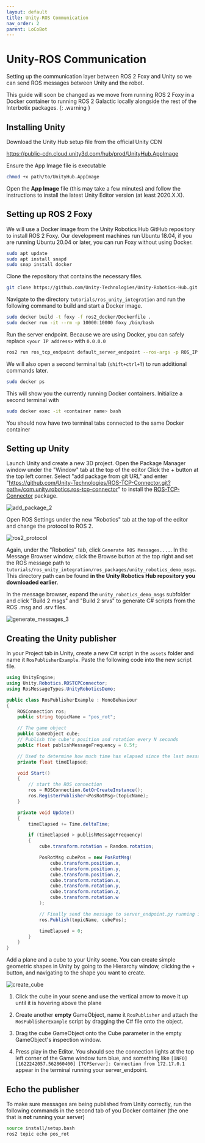 ```yaml
---
layout: default
title: Unity-ROS Communication
nav_order: 2
parent: LoCoBot
---
```


# Unity-ROS Communication

Setting up the communication layer between ROS 2 Foxy and Unity so we can send ROS messages between Unity and the robot.

This guide will soon be changed as we move from running ROS 2 Foxy in a Docker container to running ROS 2 Galactic locally alongside the rest of the Interbotix packages.
{: .warning }

## Installing Unity

Download the Unity Hub setup file from the official Unity CDN

https://public-cdn.cloud.unity3d.com/hub/prod/UnityHub.AppImage

Ensure the App Image file is executable

```bash
chmod +x path/to/UnityHub.AppImage
```

Open the **App Image** file (this may take a few minutes) and follow the instructions to install the latest Unity Editor version (at least 2020.X.X).

## Setting up ROS 2 Foxy

We will use a Docker image from the Unity Robotics Hub GitHub repository to install ROS 2 Foxy. Our development machines run Ubuntu 18.04, if you are running Ubuntu 20.04 or later, you can run Foxy without using Docker.

```bash
sudo apt update
sudo apt install snapd
sudo snap install docker
```

Clone the repository that contains the necessary files.

```bash
git clone https://github.com/Unity-Technologies/Unity-Robotics-Hub.git
```

Navigate to the directory `tutorials/ros_unity_integration` and run the following command to build and start a Docker image.

```bash
sudo docker build -t foxy -f ros2_docker/Dockerfile .
sudo docker run -it --rm -p 10000:10000 foxy /bin/bash
```

Run the server endpoint. Because we are using Docker, you can safely replace `<your IP address>` with `0.0.0.0`

```bash
ros2 run ros_tcp_endpoint default_server_endpoint --ros-args -p ROS_IP:=<your IP address>
```

We will also open a second terminal tab (`shift+ctrl+T`) to run additional commands later.

```bash
sudo docker ps
```

This will show you the currently running Docker containers. Initialize a second terminal with

```bash
sudo docker exec -it <container name> bash
```

You should now have two terminal tabs connected to the same Docker container

## Setting up Unity

Launch Unity and create a new 3D project.
Open the Package Manager window under the "Window" tab at the top of the editor
Click the + button at the top left corner. Select "add package from git URL" and enter "https://github.com/Unity-Technologies/ROS-TCP-Connector.git?path=/com.unity.robotics.ros-tcp-connector" to install the [ROS-TCP-Connector](https://github.com/Unity-Technologies/ROS-TCP-Connector) package.

![add_package_2](https://github.com/Kickblip/ROS-NGC/assets/54160850/4e220f5b-f7df-4e88-a074-c31b8c3b533a)

Open ROS Settings under the new "Robotics" tab at the top of the editor and change the protocol to ROS 2.

![ros2_protocol](https://github.com/Kickblip/ROS-NGC/assets/54160850/a83d3850-b9a6-407c-b819-227e4be04b93)

Again, under the "Robotics" tab, click `Generate ROS Messages....`. In the Message Browser window, click the Browse button at the top right and set the ROS message path to `tutorials/ros_unity_integration/ros_packages/unity_robotics_demo_msgs`. This directory path can be found **in the Unity Robotics Hub repository you downloaded earlier**.

In the message browser, expand the `unity_robotics_demo_msgs` subfolder and click "Build 2 msgs" and "Build 2 srvs" to generate C# scripts from the ROS .msg and .srv files.

![generate_messages_3](https://github.com/Kickblip/ROS-NGC/assets/54160850/be7f8357-87c3-467f-b48e-e9794fc73551)

## Creating the Unity publisher

In your Project tab in Unity, create a new C# script in the `assets` folder and name it `RosPublisherExample`. Paste the following code into the new script file.

```csharp
using UnityEngine;
using Unity.Robotics.ROSTCPConnector;
using RosMessageTypes.UnityRoboticsDemo;

public class RosPublisherExample : MonoBehaviour
{
    ROSConnection ros;
    public string topicName = "pos_rot";

    // The game object
    public GameObject cube;
    // Publish the cube's position and rotation every N seconds
    public float publishMessageFrequency = 0.5f;

    // Used to determine how much time has elapsed since the last message was published
    private float timeElapsed;

    void Start()
    {
        // start the ROS connection
        ros = ROSConnection.GetOrCreateInstance();
        ros.RegisterPublisher<PosRotMsg>(topicName);
    }

    private void Update()
    {
        timeElapsed += Time.deltaTime;

        if (timeElapsed > publishMessageFrequency)
        {
            cube.transform.rotation = Random.rotation;

            PosRotMsg cubePos = new PosRotMsg(
                cube.transform.position.x,
                cube.transform.position.y,
                cube.transform.position.z,
                cube.transform.rotation.x,
                cube.transform.rotation.y,
                cube.transform.rotation.z,
                cube.transform.rotation.w
            );

            // Finally send the message to server_endpoint.py running in ROS
            ros.Publish(topicName, cubePos);

            timeElapsed = 0;
        }
    }
}
```

Add a plane and a cube to your Unity scene. You can create simple geometric shapes in Unity by going to the Hierarchy window, clicking the + button, and navigating to the shape you want to create.

![create_cube](https://github.com/Kickblip/ROS-NGC/assets/54160850/ffedba52-14e0-440b-b1a9-829225ac0e1f)

1. Click the cube in your scene and use the vertical arrow to move it up until it is hovering above the plane

2. Create another **empty** GameObject, name it `RosPublisher` and attach the `RosPublisherExample` script by dragging the C# file onto the object.

3. Drag the cube GameObject onto the Cube parameter in the empty GameObject's inspection window.

4. Press play in the Editor. You should see the connection lights at the top left corner of the Game window turn blue, and something like `[INFO] [1622242057.562860400] [TCPServer]: Connection from 172.17.0.1` appear in the terminal running your server_endpoint.

## Echo the publisher

To make sure messages are being published from Unity correctly, run the following commands in the second tab of you Docker container (the one that is **not** running your server)

```bash
source install/setup.bash
ros2 topic echo pos_rot
```
